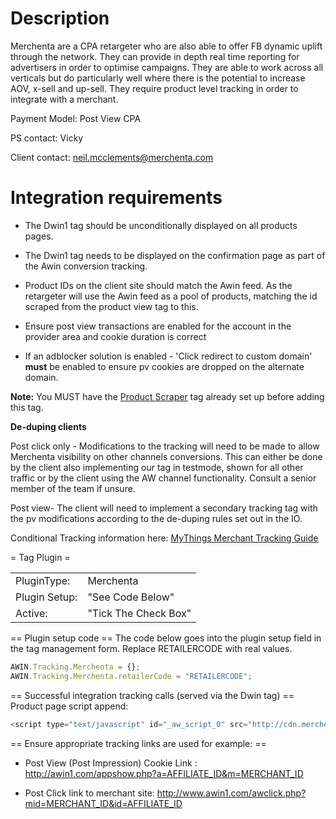 # Description

Merchenta are a CPA retargeter who are also able to offer FB dynamic
uplift through the network. They can provide in depth real time
reporting for advertisers in order to optimise campaigns. They are able
to work across all verticals but do particularly well where there is the
potential to increase AOV, x-sell and up-sell. They require product
level tracking in order to integrate with a merchant.

Payment Model: Post View CPA

PS contact: Vicky

Client contact: neil.mcclements@merchenta.com

# Integration requirements

- The Dwin1 tag should be unconditionally displayed on all products
  pages.

<!-- -->

- The Dwin1 tag needs to be displayed on the confirmation page as part
  of the Awin conversion tracking.

<!-- -->

- Product IDs on the client site should match the Awin feed. As the
  retargeter will use the Awin feed as a pool of products, matching the
  id scraped from the product view tag to this.

<!-- -->

- Ensure post view transactions are enabled for the account in the
  provider area and cookie duration is correct

<!-- -->

- If an adblocker solution is enabled - 'Click redirect to custom
  domain' **must** be enabled to ensure pv cookies are dropped on the
  alternate domain.

**Note:** You MUST have the [Product
Scraper](Staff:Product_Scraper "wikilink") tag already set up before
adding this tag.

**De-duping clients**

Post click only - Modifications to the tracking will need to be made to
allow Merchenta visibility on other channels conversions. This can
either be done by the client also implementing our tag in testmode,
shown for all other traffic or by the client using the AW channel
functionality. Consult a senior member of the team if unsure.

Post view- The client will need to implement a secondary tracking tag
with the pv modifications according to the de-duping rules set out in
the IO.

Conditional Tracking information here: [MyThings Merchant Tracking
Guide](Staff:MyThings_Merchant_Tracking_Guide "wikilink")


= Tag Plugin =

|               |                      |
|---------------|----------------------|
| PluginType:   | Merchenta            |
| Plugin Setup: | "See Code Below"     |
| Active:       | "Tick The Check Box" |


== Plugin setup code == The code below goes into the plugin setup field
in the tag management form. Replace RETAILERCODE with real values.


``` javascript
AWIN.Tracking.Merchenta = {};
AWIN.Tracking.Merchenta.retailerCode = "RETAILERCODE";
```



== Successful integration tracking calls (served via the Dwin tag) ==
Product page script append:


``` javascript
<script type="text/javascript" id="_aw_script_0" src="http://cdn.merchenta.com/track/t.js"></script>
```



== Ensure appropriate tracking links are used for example: ==

- Post View (Post Impression) Cookie Link :
  <http://awin1.com/appshow.php?a=AFFILIATE_ID&m=MERCHANT_ID>

<!-- -->

- Post Click link to merchant site:
  <http://www.awin1.com/awclick.php?mid=MERCHANT_ID&id=AFFILIATE_ID>